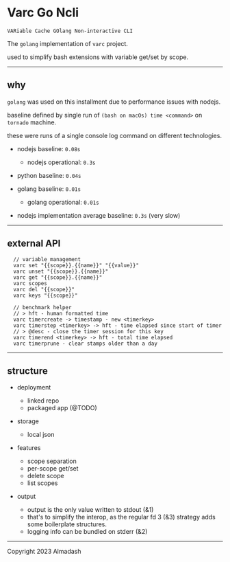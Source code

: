 # Varc Go Ncli

`VARiable Cache GOlang Non-interactive CLI`

The `golang` implementation of `varc` project.

used to simplify bash extensions with variable get/set by scope.

---

## why

`golang` was used on this installment due to performance issues with nodejs.

baseline defined by single run of `(bash on macOs) time <command>` on `tornado` machine.

these were runs of a single console log command on different technologies.

- nodejs baseline: `0.08s`
  + nodejs operational: `0.3s`
- python baseline: `0.04s`
- golang baseline: `0.01s`
  + golang operational: `0.01s`

- nodejs implementation average baseline: `0.3s` (very slow)

---

## external API

```
  // variable management
  varc set "{{scope}}.{{name}}" "{{value}}"
  varc unset "{{scope}}.{{name}}"
  varc get "{{scope}}.{{name}}"
  varc scopes
  varc del "{{scope}}"
  varc keys "{{scope}}"

  // benchmark helper
  // > hft - human formatted time
  varc timercreate -> timestamp - new <timerkey>
  varc timerstep <timerkey> -> hft - time elapsed since start of timer
  // > @desc - close the timer session for this key
  varc timerend <timerkey> -> hft - total time elapsed
  varc timerprune - clear stamps older than a day
```

---

## structure

- deployment
  + linked repo
  + packaged app (@TODO)

- storage
  + local json

- features
  + scope separation
  + per-scope get/set
  + delete scope
  + list scopes

- output
  + output is the only value written to stdout (&1)
  + that's to simplify the interop, as the regular fd 3 (&3) strategy adds some boilerplate structures.
  + logging info can be bundled on stderr (&2)

---

Copyright 2023 Almadash
